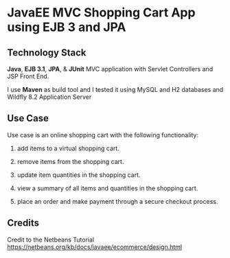 # JavaEE MVC Shopping Cart App using EJB 3 and JPA

## Technology Stack

**Java**, **EJB 3.1**, **JPA**, &amp; **JUnit** MVC application with Servlet Controllers and JSP Front End.

I use **Maven** as build tool and I tested it using MySQL and H2 databases and Wildfly 8.2 Application Server 

## Use Case

Use case is an online shopping cart with the following functionality:

1. add items to a virtual shopping cart.

2. remove items from the shopping cart.

3. update item quantities in the shopping cart.

4. view a summary of all items and quantities in the shopping cart.

5. place an order and make payment through a secure checkout process.

## Credits

Credit to the Netbeans Tutorial https://netbeans.org/kb/docs/javaee/ecommerce/design.html
